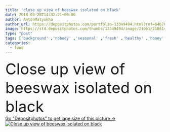 ```yaml
---
title: 'close up view of beeswax isolated on black'
date: 2018-08-28T14:32:21+00:00
author: AntonMatyukha
author_url: https://depositphotos.com/portfolio-13349494.html?ref=64678756
image: https://st4.depositphotos.com/thumbs/13349494/image/21061/210614842/api_thumb_450.jpg?forcejpeg=true
type: "post"
tags: ['background' ,'nobody' ,'seasonal' ,'fresh' ,'healthy' ,'honey' ,'natural' ,'food' ,'ingredient' ,'tasty' ,'delicious' ,'appetizing' ,'sweet' ,'yummy' ,'meal' ,'eating' ,'nutrition' ,'backdrop' ,'product' ,'gourmet' ,'lifestyle' ,'beeswax' ,'organic' ,'appetite' ,'flavor' ,'sticky' ,'copy space' ,'isolated on black' ]
categories: 
  - food
---
```

<div aling="center">
            <font size="60"> Close up view of beeswax isolated on black</font>   
</div>
<div>
    <a href='https://st4.depositphotos.com/thumbs/13349494/image/21061/210614842/api_thumb_450.jpg?forcejpeg=true?ref=64678756' target=_blank > Go "Depositphotos" to get lage size of this picture ->
        <img href='https://st4.depositphotos.com/thumbs/13349494/image/21061/210614842/api_thumb_450.jpg?forcejpeg=true?ref=64678756' src='https://st4.depositphotos.com/13349494/21061/i/950/depositphotos_210614842-stock-photo-close-view-beeswax-isolated-black.jpg?forcejpeg=true' alt='Close up view of beeswax isolated on black' >
    </a>
</div>
